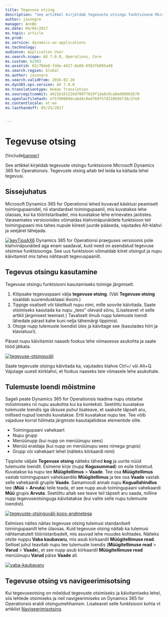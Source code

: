 ```yaml
---
title: Tegevuse otsing
description: "See artikkel kirjeldab tegevuste otsingu funktsioone Microsoft Dynamics 365 for Operationsis. Tegevuste otsing aitab teil leida ka käitada lehel tegevusi."
author: jasongre
manager: AnnBe
ms.date: 04/04/2017
ms.topic: article
ms.prod: 
ms.service: dynamics-ax-applications
ms.technology: 
audience: Application User
ms.search.scope: AX 7.0.0, Operations, Core
ms.custom: 62303
ms.assetid: 62c70de0-fdde-4417-8e08-0583fb095a40
ms.search.region: Global
ms.author: jasongre
ms.search.validFrom: 2016-02-28
ms.dyn365.ops.version: AX 7.0.0
ms.translationtype: Human Translation
ms.sourcegitcommit: d421b161216d700f7819f1da8c0ca8ad089b5670
ms.openlocfilehash: ef5709889dcabd4c9ed760f57d210956f38c37e9
ms.contentlocale: et-ee
ms.lasthandoff: 05/25/2017


---
```


# <a name="action-search"></a>Tegevuse otsing

[!include[banner](../includes/banner.md)]


See artikkel kirjeldab tegevuste otsingu funktsioone Microsoft Dynamics 365 for Operationsis. Tegevuste otsing aitab teil leida ka käitada lehel tegevusi.

<a name="introduction"></a>Sissejuhatus
------------

Microsoft Dynamics 365 for Operationsi lehed kuvavad käsklusi peamiselt toimingupaanidel, nii standardsel toimingupaanil, mis kuvatakse lehe ülaosas, kui ka tööriistaribadel, mis kuvatakse lehe erinevates jaotistes. Varasemates versioonides võimaldas klahvinäpunäidete funktsioon teil toimingupaani mis tahes nupule kiiresti juurde pääseda, vajutades Alt-klahvi ja seejärel tähejada. 

[![keyTipsAX6](./media/keytipsax6.png)](./media/keytipsax6.png) Dynamics 365 for Operationsi praeguses versioonis pole klahvinäpunäited aga enam saadaval, kuid need on asendatud tegevuse otsimise funktsiooniga. See uus funktsioon võimaldab kiiret otsingut ja nupu käivitamist mis tahes nähtavalt tegevuspaanilt.

## <a name="using-action-search"></a>Tegevus otsingu kasutamine
Tegevuse otsingu funktsiooni kasutamiseks toimige järgmiselt.

1.  Klõpsake tegevuspaani välja **tegevuse otsing**. (Väli **Tegevuse otsing** sisaldab suurendusklaasi ikooni.)
2.  Tippige osaliselt või täielikult nupu nimi, mille soovite käivitada. Saate otsimiseks kasutada ka nupu „tees” olevaid sõnu, (Lisateavet vt selle artikli järgmisest teemast.) Tavaliselt ilmub nupp tulemuste loendi lähedale pärast kahe kuni nelja tähemärgi tippimist.
3.  Otsige nupp tulemuste loendist üles ja käivitage see (kasutades hiirt ja klaviatuuri).

Pärast nupu käivitamist naaseb fookus lehe viimasesse asukohta ja saate tööd jätkata. 

[![tegevuse-otsinguväli](./media/action-search-field.png)](./media/action-search-field.png)

Saate tegevuste otsingu käivitada ka, vajutades klahve Ctrl+/ või Alt+Q. Vajutage uuesti kiirklahvi, et fookus naaseks teie viimasele lehe asukohale.

## <a name="understanding-the-results-list"></a>Tulemuste loendi mõistmine
Sageli peate Dynamics 365 for Operationsis teadma nupu otstarbe mõistmiseks nii nupu asukohta kui ka konteksti. Seetõttu kuvatakse tulemuste loendis iga üksuse puhul lisateave, et saaksite täpselt aru, millised nupud loendis kuvatakse. Eriti kuvatakse nupu tee. Tee võib vajaduse korral hõlmata järgmiste kasutajaliidese elementide silte.

-   Toimingupaani vahekaart
-   Nupu grupp
-   Menüünupp (kui nupp on menüünupu sees)
-   Menüü eraldaja (kui nupp on menüünupu sees nimega grupis)
-   Grupp või vahekaart lehel (näiteks kiirkaardi nimi)

Tippisite väljale **Tegevuse otsing** näiteks tähed **kog** ja uurite nüüd tulemuste loendit. Esimene kirje (nupp **Kogusummad**) on esile tõstetud. Kuvatakse ka nupu tee **Müügitellimus** &gt; **Vaade**. Tee osa **Müügitellimus** vastab toimingupaani vahekaardile **Müügitellimus** ja tee osa **Vaade** vastab selle vahekaardi grupile **Vaade**. Samamoodi annab nupu **Koguallahindlus** tee (**Müü** &gt; **Arvuta**) teile teada, et see nupp asub toimingupaani vahekaardi **Müü** grupis **Arvuta**. Seetõttu aitab see teave teil täpselt aru saada, milline nupp tegevuseotsinguga käivitatakse (kui valite selle nupu tulemuste loendist). 

[![tegevuste-otsinguväli-koos-andmetega](./media/action-search-field-with-data.png)](./media/action-search-field-with-data.png) 

Eelmises näites näitas tegevuse otsing tulemusi standardselt toimingupaanilt lehe ülaosas. Kuid tegevuse otsing näitab ka tulemusi nähtamatutelt tööriistaribadelt, mis asuvad lehe muudes kohtades. Näiteks otsite nuppu **Vaba kaubavaru**, mis asub kiirkaardil **Müügitellimuse read**. Sellisel juhul teavitab nupu tee tulemuste loendis (**Müügitellimuse read** &gt; **Varud** &gt; **Vaade**), et see nupp asub kiirkaardil **Müügitellimuse read** menüünupu **Varud** päise **Vaade** all. 

[![vaba-kaubavaru](./media/on-hand-inventory.png)](./media/on-hand-inventory.png)

## <a name="action-search-vs-navigation-search"></a>Tegevuse otsing vs navigeerimisotsing
Kui tegevuseotsing on mõeldud tegevuste otsimiseks ja käivitamiseks lehel, siis lehtede otsimiseks ja neil navigeerimiseks on Dynamics 365 for Operationsis eraldi otsingumehhanism. Lisateavet selle funktsiooni kohta vt artiklist [Navigeerimisotsing](navigation-search.md).




